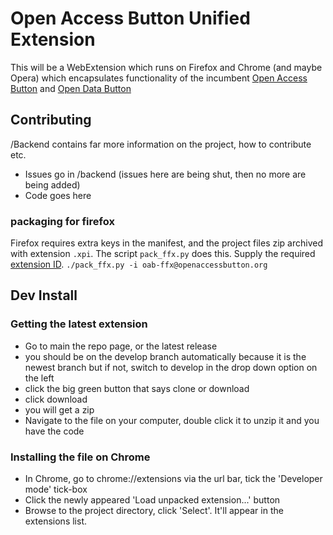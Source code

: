 Open Access Button Unified Extension
===============

This will be a WebExtension which runs on Firefox and Chrome (and maybe Opera) which encapsulates functionality of the incumbent [Open Access Button](https://github.com/OAButton/oab-chromeaddon) and [Open Data Button](https://github.com/OAButton/odb-chromeaddon)

## Contributing

/Backend contains far more information on the project, how to contribute etc. 

* Issues go in /backend (issues here are being shut, then no more are being added)
* Code goes here

### packaging for firefox

Firefox requires extra keys in the manifest, and the project files zip archived with extension ```.xpi```. The script ```pack_ffx.py``` does this. Supply the required [extension ID](https://developer.mozilla.org/en-US/Add-ons/Install_Manifests#id).
```./pack_ffx.py -i oab-ffx@openaccessbutton.org```

## Dev Install

### Getting the latest extension

* Go to main the repo page, or the latest release
* you should be on the develop branch automatically because it is the newest branch but if not, switch to develop in the drop down option on the left
* click the big green button that says clone or download
* click download
* you will get a zip
* Navigate to the file on your computer, double click it to unzip it and you have the code

### Installing the file on Chrome

* In Chrome, go to chrome://extensions via the url bar, tick the 'Developer mode' tick-box
* Click the newly appeared 'Load unpacked extension...' button
* Browse to the project directory, click 'Select'. It'll appear in the extensions list.
